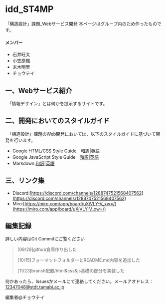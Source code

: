 # idd_ST4MP

「構造設計」課題_Webサービス開発
本ページはグループ内のため作ったものです。

#### メンバー

- 石井旺太
- 小笠原楓
- 末木明里
- チョウテイ

## 一、Webサービス紹介

　「情報デザイン」とは何かを提示するサイトです。

## 二、開発においてのスタイルガイド

　「構造設計」課題のWeb開発においては、以下のスタイルガイドに基づいて開発を行います。

- Google HTML/CSS Style Guide　[和訳](docs/guidelines/rule-style-guide.md)|[英語](https://google.github.io/styleguide/htmlcssguide.html)
- Google JavaScript Style Guide　[和訳](https://cou929.nu/data/google_javascript_style_guide/)|[英語](https://google.github.io/styleguide/jsguide.html)
- Markdown [和訳](https://help.docbase.io/posts/13697)|[英語](https://daringfireball.net/projects/markdown/syntax)

## 三、リンク集

- Discord:[https://discord.com/channels/1288747521568407562](https://discord.com/channels/1288747521568407562)
- Miro:[https://miro.com/app/board/uXjVLY-V_xw=/](https://miro.com/app/board/uXjVLY-V_xw=/)

## 編集記録

詳しい内容はGit Commitにご覧ください

> [09/29]github倉庫作り出した
>
> [10/15]フォーマットフォルダーとREADME.md内容を追加した
>
> [11/23]bransh配置/html&css&js基礎の部分を実装した

何かあったら、Issuesかメールにて連絡してください。メールアオドレス：12347048@stdt.tamabi.ac.jp

編集者@チョウテイ
